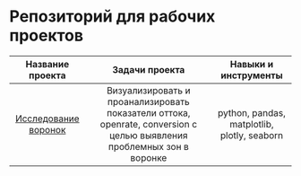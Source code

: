# Репозиторий для рабочих проектов



| Название проекта | Задачи проекта | Навыки и инструменты |
| :--------------------: | :---------------------: |:---------------------------:|
| [Исследование воронок](https://github.com/OlegPanin1/work_projects/tree/main/Исследование%20воронок%20в%20Senler)| Визуализировать и проанализировать показатели оттока, openrate, conversion с целью выявления проблемных зон в воронке | python, pandas, matplotlib, plotly, seaborn|

